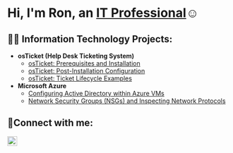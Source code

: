 
<h1>Hi, I'm Ron, an <a href="https://linkedin.com/in/ron-jackson-67a06776">IT Professional</a>☺</h1>

<h2>👨‍💻 Information Technology Projects:</h2>

- <b>osTicket (Help Desk Ticketing System)</b>
  - [osTicket: Prerequisites and Installation](https://github.com/RonaldEJackson/osticket-prereqs)
  - [osTicket: Post-Installation Configuration](https://github.com/RonaldEJackson/post-install-config)
  - [osTicket: Ticket Lifecycle Examples](https://github.com/RonaldEJackson/ticket-lifecycle)
- <b>Microsoft Azure</b>
  - [Configuring Active Directory within Azure VMs](https://github.com/RonaldEJackson/configure-ad)
  - [Network Security Groups (NSGs) and Inspecting Network Protocols](https://github.com/RonaldEJackson/azure-network-protocols)

<h2>🤳Connect with me:</h2>

[<img align="left" alt="Josh | LinkedIn" width="22px" src="https://cdn.jsdelivr.net/npm/simple-icons@v3/icons/linkedin.svg" />][linkedin]



[linkedin]: [https://linkedin.com/in/ron-jackson](https://www.linkedin.com/feed/?trk=homepage-basic_sign-in-submit)https://www.linkedin.com/feed/?trk=homepage-basic_sign-in-submit

